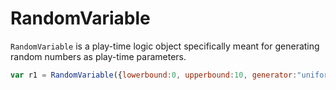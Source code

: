 # RandomVariable

`RandomVariable` is a play-time logic object specifically meant for generating random numbers as play-time parameters.

```js
var r1 = RandomVariable({lowerbound:0, upperbound:10, generator:"uniform"})
```
